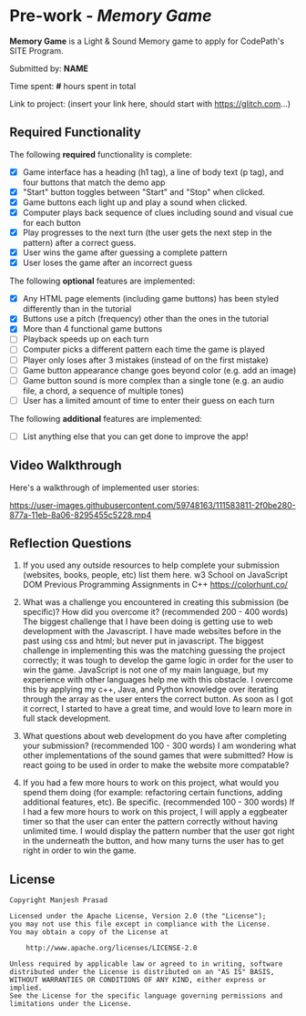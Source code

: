 # Pre-work - *Memory Game*

**Memory Game** is a Light & Sound Memory game to apply for CodePath's SITE Program. 

Submitted by: **NAME**

Time spent: **#** hours spent in total

Link to project: (insert your link here, should start with https://glitch.com...)

## Required Functionality

The following **required** functionality is complete:

* [x] Game interface has a heading (h1 tag), a line of body text (p tag), and four buttons that match the demo app
* [x] "Start" button toggles between "Start" and "Stop" when clicked. 
* [x] Game buttons each light up and play a sound when clicked. 
* [x] Computer plays back sequence of clues including sound and visual cue for each button
* [x] Play progresses to the next turn (the user gets the next step in the pattern) after a correct guess. 
* [x] User wins the game after guessing a complete pattern
* [x] User loses the game after an incorrect guess

The following **optional** features are implemented:

* [x] Any HTML page elements (including game buttons) has been styled differently than in the tutorial
* [x] Buttons use a pitch (frequency) other than the ones in the tutorial
* [x] More than 4 functional game buttons
* [ ] Playback speeds up on each turn
* [ ] Computer picks a different pattern each time the game is played
* [ ] Player only loses after 3 mistakes (instead of on the first mistake)
* [ ] Game button appearance change goes beyond color (e.g. add an image)
* [ ] Game button sound is more complex than a single tone (e.g. an audio file, a chord, a sequence of multiple tones)
* [ ] User has a limited amount of time to enter their guess on each turn

The following **additional** features are implemented:

- [ ] List anything else that you can get done to improve the app!

## Video Walkthrough

Here's a walkthrough of implemented user stories:

https://user-images.githubusercontent.com/59748163/111583811-2f0be280-877a-11eb-8a06-8295455c5228.mp4





## Reflection Questions
1. If you used any outside resources to help complete your submission (websites, books, people, etc) list them here. 
w3 School on JavaScript DOM
Previous Programming Assignments in C++
https://colorhunt.co/

2. What was a challenge you encountered in creating this submission (be specific)? How did you overcome it? (recommended 200 - 400 words) 
  The biggest challenge that I have been doing is getting use to web development with the Javascript. I have made websites before in the past using css and html; but never put in javascript. The biggest challenge in implementing this was the matching guessing the project correctly; it was tough to develop the game logic in order for the user to win the game. JavaScript is not one of my main language, but my experience with other languages help me with this obstacle. I overcome this by applying my c++, Java, and Python knowledge over iterating through the array as the user enters the correct button. As soon as I got it correct, I started to have a great time, and would love to learn more in full stack development. 

3. What questions about web development do you have after completing your submission? (recommended 100 - 300 words) 
  I am wondering what other implementations of the sound games that were submitted? 
  How is react going to be used in order to make the website more compatable? 

4. If you had a few more hours to work on this project, what would you spend them doing (for example: refactoring certain functions, adding additional features, etc). Be specific. (recommended 100 - 300 words) 
  If I had a few more hours to work on this project, I will apply a eggbeater timer so that the user can enter the pattern correctly without having unlimited time. I would display the pattern number that the user got right in the underneath the button, and how many turns the user has to get right in order to win the game.



## License

    Copyright Manjesh Prasad

    Licensed under the Apache License, Version 2.0 (the "License");
    you may not use this file except in compliance with the License.
    You may obtain a copy of the License at

        http://www.apache.org/licenses/LICENSE-2.0

    Unless required by applicable law or agreed to in writing, software
    distributed under the License is distributed on an "AS IS" BASIS,
    WITHOUT WARRANTIES OR CONDITIONS OF ANY KIND, either express or implied.
    See the License for the specific language governing permissions and
    limitations under the License.
